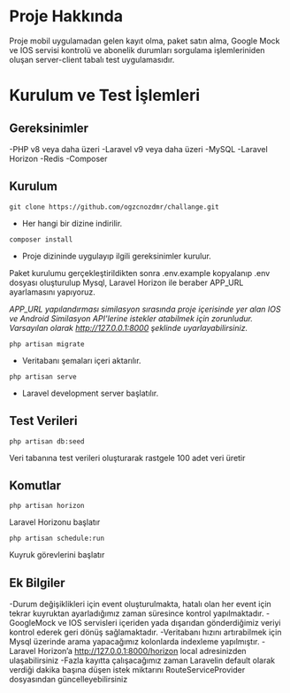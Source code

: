 # Proje Hakkında

Proje mobil uygulamadan gelen kayıt olma, paket satın alma, Google Mock ve IOS servisi kontrolü ve abonelik durumları sorgulama işlemleriniden oluşan server-client tabalı test uygulamasıdır.

# Kurulum ve Test İşlemleri
## Gereksinimler

-PHP v8 veya daha üzeri
-Laravel v9 veya daha üzeri
-MySQL
-Laravel Horizon
-Redis
-Composer

## Kurulum
```
git clone https://github.com/ogzcnozdmr/challange.git
```
- Her hangi bir dizine indirilir.
```
composer install
```
- Proje dizininde uygulayıp ilgili gereksinimler kurulur.


Paket kurulumu gerçekleştirildikten sonra .env.example kopyalanıp .env dosyası oluşturulup Mysql, Laravel Horizon ile beraber APP_URL ayarlamasını yapıyoruz.

*APP_URL yapılandırması similasyon sırasında proje içerisinde yer alan IOS ve Android Similasyon API'lerine istekler atabilmek için zorunludur. Varsayılan olarak http://127.0.0.1:8000 şeklinde uyarlayabilirsiniz.*


```
php artisan migrate
```
- Veritabanı şemaları içeri aktarılır.

```
php artisan serve 
```
- Laravel development server başlatılır.

## Test Verileri

```
php artisan db:seed
```

Veri tabanına test verileri oluşturarak rastgele 100 adet veri üretir

## Komutlar

```
php artisan horizon
```
Laravel Horizonu başlatır

```
php artisan schedule:run
```
Kuyruk görevlerini başlatır

## Ek Bilgiler
-Durum değişiklikleri için event oluşturulmakta, hatalı olan her event için tekrar kuyruktan ayarladığımız zaman süresince kontrol yapılmaktadır.
-GoogleMock ve IOS servisleri içeriden yada dışarıdan gönderdiğimiz veriyi kontrol ederek geri dönüş sağlamaktadır.
-Veritabanı hızını artırabilmek için Mysql üzerinde arama yapacağımız kolonlarda indexleme yapılmıştır.
-Laravel Horizon’a http://127.0.0.1:8000/horizon local adresinizden ulaşabilirsiniz
-Fazla kayıtta çalışacağımız zaman Laravelin default olarak verdiği dakika başına düşen istek miktarını RouteServiceProvider dosyasından güncelleyebilirsiniz
